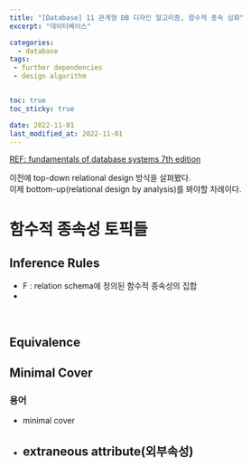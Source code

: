 ```yaml
---
title: "[Database] 11 관게형 DB 디자인 알고리즘, 함수적 종속 심화"
excerpt: "데이터베이스"

categories:
  - database
tags:
 - further dependencies
 - design algorithm


toc: true
toc_sticky: true

date: 2022-11-01
last_modified_at: 2022-11-01
---
```


[REF: fundamentals of database systems 7th edition](https://auhd.edu.ye/upfiles/elibrary/Azal2020-01-22-12-28-11-76901.pdf)

이전에 top-down relational design 방식을 살펴봤다.  
이제 bottom-up(relational design by analysis)를 봐야할 차례이다.  

# 함수적 종속성 토픽들

## Inference Rules

- F : relation schema에 정의된 함수적 종속성의 집합
-


<br>

## Equivalence



## Minimal Cover


### 용어

- minimal cover 

- extraneous attribute(외부속성)
	- 
